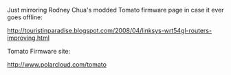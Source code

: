 Just mirroring Rodney Chua's modded Tomato firmware page in case it ever goes offline:

http://touristinparadise.blogspot.com/2008/04/linksys-wrt54gl-routers-improving.html

Tomato Firmware site:

http://www.polarcloud.com/tomato
